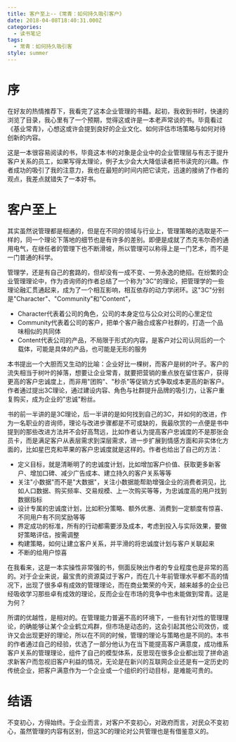 ```yaml
---
title: 客户至上--《常青：如何持久吸引客户》
date: 2018-04-08T18:40:31.000Z
categories:
  - 读书笔记
tags:
  - 常青：如何持久吸引客
style: summer
---
```

# 序

在好友的热情推荐下，我看完了这本企业管理的书籍。起初，我收到书时，快速的浏览了目录，我心里有了一个预期，觉得这或许是一本老声常谈的书。毕竟看过《基业常青》，心想这或许会提到良好的企业文化、如何评估市场策略与如何对待创新的内容。
<!-- more -->

这是一本很容易阅读的书，毕竟这本书的对象是企业中的企业管理层与有志于提升客户关系的员工，如果写得太理论，例子太少会大大降低读者把书读完的兴趣。作者成功的吸引了我的注意力，我也在最短的时间内把它读完，迅速的接纳了作者的观点，我差点就错失了一本好书。

# 客户至上

其实虽然说管理都是相通的，但是在不同的领域与行业上，管理策略的选取是不一样的，同一个理论下落地的细节也是有许多的差别。即便是成就了杰克韦尔奇的通用电气，在继任者的管理下也不断滑坡，所以管理可以称得上是一门艺术，而不是一门普通的科学。

管理学，还是有自己的套路的，但却没有一成不变、一劳永逸的绝招。在纷繁的企业管理理论中，作为咨询师的作者总结了一个称为"3C"的理论，把管理学的一些理论融汇贯通起来，成为了一个相互影响，相互依存的动力学闭环。这"3C"分别是"Character"、"Community"和"Content"，
- Character代表着公司的角色，公司的本身定位与公众对公司的心里定位
- Community代表着公司的客户，把单个客户融合成客户社群的，打造一个品味相似的共同体
- Content代表公司的产品，不局限于形式的内容，是客户对公司认同后的一个载体，可能是具体的产品，也可能是无形的服务

本书提出一个大胆而又生动的比喻：企业好比一棵树，而客户是树的叶子。客户的流失相当于树叶的掉落，想要让企业常青，就要把营销的重点放在留住客户，获得更高的客户忠诚度上，而非用"团购"、"秒杀"等促销方式争取成本更高的新客户。作者通过提出3C理论，通过建设内容、角色与社群提升品牌的吸引力，让客户重复购买，成为企业的"忠诚"粉丝。

书的前一半讲的是3C理论，后一半讲的是如何找到自己的3C，并如何的改进，作为一名职业的咨询师，理论与改进步骤都是不可或缺的，我最欣赏的一点便是书中提到的那些改进方法并不会好高骛远，比如作者认为提高客户忠诚度的不是那张会员卡，而是满足客户从表层需求到深层需求，进一步扩展到情感方面和非实体化方面的，比如星巴克和苹果的客户忠诚度就是这样的。作者也给出了自己的方法：
- 定义目标，就是清晰明了的忠诚度计划，比如增加客户价值、获取更多新客户、增加口碑、减少广告成本、建立持久的客户关系等等
- 关注"小数据"而不是"大数据"，关注小数据能帮助增强企业的消费者洞见，比如人口数据、购买频率、交易规模、上一次购买等等，为忠诚度高的用户找到数据指标
- 设计专属的忠诚度计划，比如积分策略、额外优惠、消费到一定额度有惊喜、不同用户有不同奖励等等
- 界定成功的标准，所有的行动都需要涉及成本，考虑到投入与实际效果，要做好策略评估，按需调整
- 构建策略，如何让建立客户关系，并平滑的将忠诚度计划与客户关联起来
- 不断的给用户惊喜

在我看来，这是一本实操性非常强的书，侧面反映出作者的专业程度也是非常的高的。对于企业来说，最宝贵的资源莫过于客户，而在几十年前管理水平都不高的情况下，出现了很多卓有成效的管理理论，而在商业繁荣的今天，越来越多的企业已经吸收学习那些卓有成效的理论，反而企业在市场的竞争中也未能做到常青。这是为何？

所谓的优越性，是相对的。在管理能力普遍不高的环境下，一些有针对性的管理理论，的确能够让某个企业鹤立鸡群，但市场是动态的，这会引起其他公司效仿，或许又会出现更好的理论，所以在不同的时候，管理的理论与策略也是不同的。本书的作者通过自己的经验，优选了一部分他认为在当下能提高客户满意度，成功维系客户关系的管理理论，组件了自己的模型体系，反思现在很多企业都出现了拼命追求新客户而忽视旧客户利益的情况，无论是在新兴的互联网企业还是有一定历史的传统企业，把客户满意作为一个企业或一个组织的行动目标，是难能可贵的。

# 结语

不变初心，方得始终。于企业而言，对客户不变初心，对政府而言，对民众不变初心，虽然管理的内容有区别，但这3C的理论对公共管理也是有借鉴意义的。